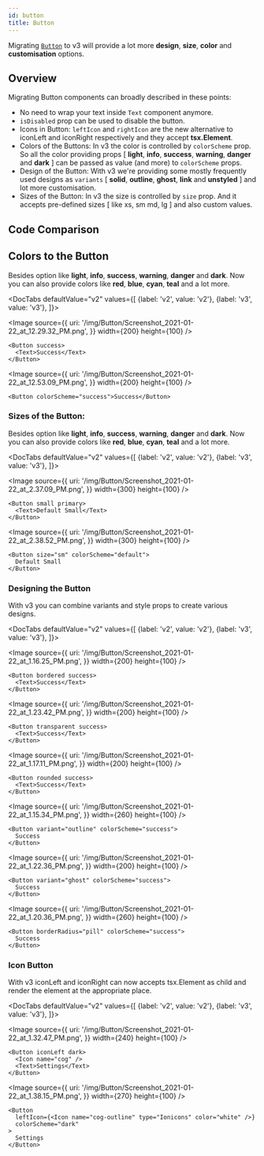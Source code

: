 ```yaml
---
id: button
title: Button
---
```





Migrating [`Button`](button.mdx) to v3 will provide a lot more **design**, **size**, **color** and **customisation** options.

## Overview

Migrating Button components can broadly described in these points:

- No need to wrap your text inside `Text` component anymore.
- `isDisabled` prop can be used to disable the button.
- Icons in Button:
  `leftIcon` and `rightIcon` are the new alternative to iconLeft and iconRight respectively and they accept **tsx.Element**.
- Colors of the Buttons:
  In v3 the color is controlled by `colorScheme` prop. So all the color providing props [ **light**, **info**, **success**, **warning**, **danger** and **dark** ] can be passed as value (and more) to `colorScheme` props.
- Design of the Button:
  With v3 we're providing some mostly frequently used designs as `variants` [ **solid**, **outline**, **ghost**, **link** and **unstyled** ] and lot more customisation.
- Sizes of the Button:
  In v3 the size is controlled by `size` prop. And it accepts pre-defined sizes [ like xs, sm md, lg ] and also custom values.

## Code Comparison

## Colors to the Button

Besides option like **light**, **info**, **success**, **warning**, **danger** and **dark**. Now you can also provide colors like **red**, **blue**, **cyan**, **teal** and a lot more.

<DocTabs
defaultValue="v2"
values={[
{label: 'v2', value: 'v2'},
{label: 'v3', value: 'v3'},
]}>
<DocTabItem value="v2">

<Image
  source={{
    uri:
      '/img/Button/Screenshot_2021-01-22_at_12.29.32_PM.png',
  }}
  width={200}
  height={100}
/>

```tsx
<Button success>
  <Text>Success</Text>
</Button>
```

</DocTabItem>
<DocTabItem value="v3">

<Image
  source={{
    uri:
      '/img/Button/Screenshot_2021-01-22_at_12.53.09_PM.png',
  }}
  width={200}
  height={100}
/>

```tsx
<Button colorScheme="success">Success</Button>
```

</DocTabItem>
</DocTabs>

### Sizes of the Button:

Besides option like **light**, **info**, **success**, **warning**, **danger** and **dark**. Now you can also provide colors like **red**, **blue**, **cyan**, **teal** and a lot more.

<DocTabs
defaultValue="v2"
values={[
{label: 'v2', value: 'v2'},
{label: 'v3', value: 'v3'},
]}>
<DocTabItem value="v2">

<Image
  source={{
    uri:
      '/img/Button/Screenshot_2021-01-22_at_2.37.09_PM.png',
  }}
  width={300}
  height={100}
/>

```tsx
<Button small primary>
  <Text>Default Small</Text>
</Button>
```

</DocTabItem>
<DocTabItem value="v3">

<Image
  source={{
    uri:
      '/img/Button/Screenshot_2021-01-22_at_2.38.52_PM.png',
  }}
  width={300}
  height={100}
/>


```tsx
<Button size="sm" colorScheme="default">
  Default Small
</Button>
```

</DocTabItem>
</DocTabs>

### Designing the Button

With v3 you can combine variants and style props to create various designs.

<DocTabs
defaultValue="v2"
values={[
{label: 'v2', value: 'v2'},
{label: 'v3', value: 'v3'},
]}>
<DocTabItem value="v2">


<Image
  source={{
    uri:
      '/img/Button/Screenshot_2021-01-22_at_1.16.25_PM.png',
  }}
  width={200}
  height={100}
/>

```tsx
<Button bordered success>
  <Text>Success</Text>
</Button>
```

<Image
  source={{
    uri:
      '/img/Button/Screenshot_2021-01-22_at_1.23.42_PM.png',
  }}
  width={200}
  height={100}
/>

```tsx
<Button transparent success>
  <Text>Success</Text>
</Button>
```

<Image
  source={{
    uri:
      '/img/Button/Screenshot_2021-01-22_at_1.17.11_PM.png',
  }}
  width={200}
  height={100}
/>

```tsx
<Button rounded success>
  <Text>Success</Text>
</Button>
```

</DocTabItem>
<DocTabItem value="v3">

<Image
  source={{
    uri:
      '/img/Button/Screenshot_2021-01-22_at_1.15.34_PM.png',
  }}
  width={260}
  height={100}
/>

```tsx
<Button variant="outline" colorScheme="success">
  Success
</Button>
```

<Image
  source={{
    uri:
      '/img/Button/Screenshot_2021-01-22_at_1.22.36_PM.png',
  }}
  width={200}
  height={100}
/>

```tsx
<Button variant="ghost" colorScheme="success">
  Success
</Button>
```

<Image
  source={{
    uri:
      '/img/Button/Screenshot_2021-01-22_at_1.20.36_PM.png',
  }}
  width={260}
  height={100}
/>

```tsx
<Button borderRadius="pill" colorScheme="success">
  Success
</Button>
```

</DocTabItem>
</DocTabs>

### Icon Button

With v3 iconLeft and iconRight can now accepts tsx.Element as child and render the element at the appropriate place.

<DocTabs
defaultValue="v2"
values={[
{label: 'v2', value: 'v2'},
{label: 'v3', value: 'v3'},
]}>
<DocTabItem value="v2">

<Image
  source={{
    uri:
      '/img/Button/Screenshot_2021-01-22_at_1.32.47_PM.png',
  }}
  width={240}
  height={100}
/>

```tsx
<Button iconLeft dark>
  <Icon name="cog" />
  <Text>Settings</Text>
</Button>
```

</DocTabItem>
<DocTabItem value="v3">

<Image
  source={{
    uri:
      '/img/Button/Screenshot_2021-01-22_at_1.38.15_PM.png',
  }}
  width={270}
  height={100}
/>

```tsx
<Button
  leftIcon={<Icon name="cog-outline" type="Ionicons" color="white" />}
  colorScheme="dark"
>
  Settings
</Button>
```

</DocTabItem>
</DocTabs>
